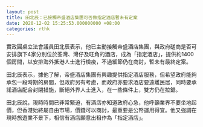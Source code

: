 ```yaml
---
layout: post
title: 田北辰：已接觸帝盛酒店集團可否做指定酒店暫未有定案
date: 2020-12-02 15:25:53.000000000 +08:00
categories: rthk
---
```


實政圓桌立法會議員田北辰表示，他已主動接觸帝盛酒店集團，與政府磋商是否可安排旗下4家分別位於荃灣、灣仔及旺角的酒店，成為「指定酒店」，提供約1400個房間，以安排海外抵港人士進行檢疫，不過細節仍在商討，暫未有最終定案。

田北辰表示，據他了解，帝盛酒店集團有興趣提供指定酒店服務，但希望政府能夠承包一段時期的房間，但政府另有考慮，而政府亦要求酒店要遠離民居，同時要承諾酒店配合封閉措施，斷絕外界人士進入，在一些條件上，雙方仍在拉鋸。

田北辰說，現時時間已非常緊迫，有酒店亦知道政府心急，他呼籲業界不要坐地起價，但香港始終屬自由市場，價錢可以商討，最重要是公帑運用得宜。他又強調在現時旅遊業不景下，相信有酒店願意出租作為「指定酒店」。
